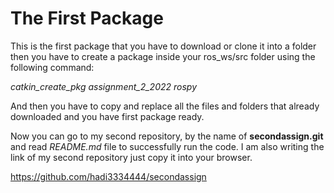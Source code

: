 # The First Package

This is the first package that you have to download or clone it into a folder then you have to create a package inside your ros_ws/src folder using the following command:

*catkin_create_pkg* *assignment_2_2022* *rospy*

And then you have to copy and replace all the files and folders that already downloaded and you have first package ready.

Now you can go to my second repository, by the name of **secondassign.git** and read *README.md* file to successfully run the code. I am also writing the link of my second repository just copy it into your browser.

https://github.com/hadi3334444/secondassign

